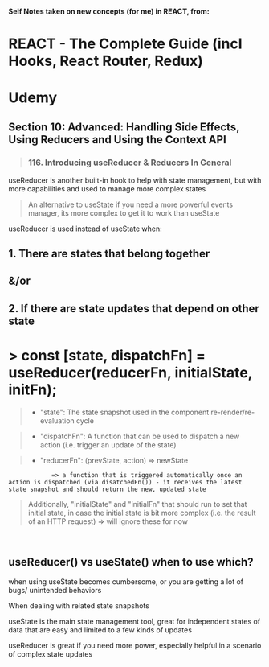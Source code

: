 #### Self Notes taken on new concepts (for me) in REACT, from:

# REACT - The Complete Guide (incl Hooks, React Router, Redux)

# Udemy

## Section 10: Advanced: Handling Side Effects, Using Reducers and Using the Context API

> ### 116. Introducing useReducer & Reducers In General

useReducer is another built-in hook to help with state management, but with more capabilities and used to manage more complex states

> An alternative to useState if you need a more powerful events manager, its more complex to get it to work than useState

useReducer is used instead of useState when:

## 1. There are states that belong together

## &/or

## 2. If there are state updates that depend on other state

# > const [state, dispatchFn] = useReducer(reducerFn, initialState, initFn);

> - "state": The state snapshot used in the component re-render/re-evaluation cycle

> - "dispatchFn": A function that can be used to dispatch a new action (i.e. trigger an update of the state)

> - "reducerFn": (prevState, action) => newState

                => a function that is triggered automatically once an action is dispatched (via disatchedFn()) - it receives the latest state snapshot and should return the new, updated state

> Additionally, "initialState" and "initialFn" that should run to set that initial state, in case the initial state is bit more complex (i.e. the result of an HTTP request) => will ignore these for now

<br />

## useReducer() vs useState() when to use which?

when using useState becomes cumbersome, or you are getting a lot of bugs/ unintended behaviors

When dealing with related state snapshots

useState is the main state management tool, great for independent states of data that are easy and limited to a few kinds of updates

useReducer is great if you need more power, especially helpful in a scenario of complex state updates
